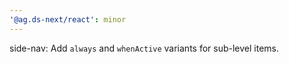 ```yaml
---
'@ag.ds-next/react': minor
---
```


side-nav: Add `always` and `whenActive` variants for sub-level items.
